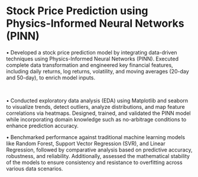 <h1>Stock Price Prediction using Physics-Informed Neural Networks (PINN)</h1>
<p>•	Developed a stock price prediction model by integrating data-driven techniques using Physics-Informed Neural Networks (PINN). 
  Executed complete data transformation and engineered key financial features, including daily returns, 
  log returns, volatility, and moving averages (20-day and 50-day), to enrich model inputs.</p>
  <br><p>
  •	Conducted exploratory data analysis (EDA) using Matplotlib and seaborn to visualize trends, detect outliers, analyze distributions, and map feature correlations via heatmaps. 
  Designed, trained, and validated the PINN model while incorporating domain knowledge such as no-arbitrage conditions to enhance prediction accuracy. 
  <br></p>
  <p>
  •	Benchmarked performance against traditional machine learning models like Random Forest, Support Vector Regression (SVR), and Linear Regression, 
  followed by comparative analysis based on predictive accuracy, robustness, and reliability. Additionally, assessed the mathematical stability of the models to ensure 
  consistency and resistance to overfitting across various data scenarios.</p>

